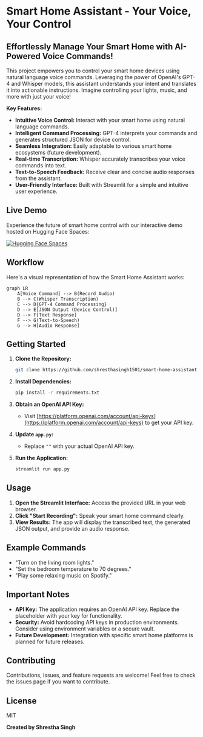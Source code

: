 # Smart Home Assistant - Your Voice, Your Control

## Effortlessly Manage Your Smart Home with AI-Powered Voice Commands!

This project empowers you to control your smart home devices using natural language voice commands. Leveraging the power of OpenAI's GPT-4 and Whisper models, this assistant understands your intent and translates it into actionable instructions. Imagine controlling your lights, music, and more with just your voice!

**Key Features:**

* **Intuitive Voice Control:**  Interact with your smart home using natural language commands.
* **Intelligent Command Processing:** GPT-4 interprets your commands and generates structured JSON for device control.
* **Seamless Integration:**  Easily adaptable to various smart home ecosystems (future development).
* **Real-time Transcription:**  Whisper accurately transcribes your voice commands into text.
* **Text-to-Speech Feedback:**  Receive clear and concise audio responses from the assistant.
* **User-Friendly Interface:**  Built with Streamlit for a simple and intuitive user experience.

## Live Demo

Experience the future of smart home control with our interactive demo hosted on Hugging Face Spaces:

[![Hugging Face Spaces](https://img.shields.io/badge/Hugging%20Face-Spaces-blue)](https://shresthasingh-smart-home-assistant.hf.space) 

## Workflow

Here's a visual representation of how the Smart Home Assistant works:

```mermaid
graph LR
    A[Voice Command] --> B(Record Audio)
    B --> C(Whisper Transcription)
    C --> D{GPT-4 Command Processing}
    D --> E[JSON Output (Device Control)]
    D --> F[Text Response]
    F --> G(Text-to-Speech)
    G --> H[Audio Response]
```

## Getting Started

1. **Clone the Repository:**
   ```bash
   git clone https://github.com/shresthasingh1501/smart-home-assistant.git
   ```

2. **Install Dependencies:**
   ```bash
   pip install -r requirements.txt
   ```

3. **Obtain an OpenAI API Key:**
   * Visit [https://platform.openai.com/account/api-keys](https://platform.openai.com/account/api-keys) to get your API key.

4. **Update `app.py`:**
   * Replace `""` with your actual OpenAI API key.

5. **Run the Application:**
   ```bash
   streamlit run app.py
   ```

## Usage

1. **Open the Streamlit Interface:** Access the provided URL in your web browser.
2. **Click "Start Recording":**  Speak your smart home command clearly.
3. **View Results:** The app will display the transcribed text, the generated JSON output, and provide an audio response.

## Example Commands

* "Turn on the living room lights."
* "Set the bedroom temperature to 70 degrees."
* "Play some relaxing music on Spotify."

## Important Notes

* **API Key:**  The application requires an OpenAI API key. Replace the placeholder with your key for functionality.
* **Security:**  Avoid hardcoding API keys in production environments. Consider using environment variables or a secure vault.
* **Future Development:**  Integration with specific smart home platforms is planned for future releases.

## Contributing

Contributions, issues, and feature requests are welcome! Feel free to check the issues page if you want to contribute.

## License

MIT

**Created by Shrestha Singh**
